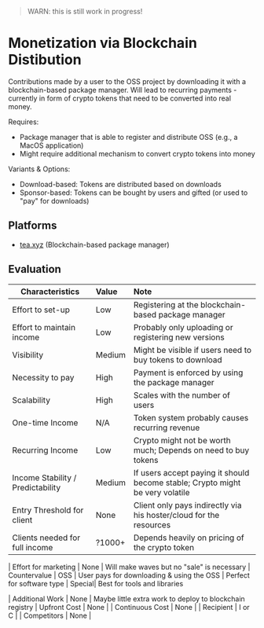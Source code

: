 > WARN: this is still work in progress!

# Monetization via Blockchain Distibution

Contributions made by a user to the OSS project by downloading it with a blockchain-based package manager. Will lead to recurring payments - currently in form of crypto tokens that need to be converted into real money.

Requires:
* Package manager that is able to register and distribute OSS (e.g., a MacOS application)
* Might require additional mechanism to convert crypto tokens into money

Variants & Options:
* Download-based: Tokens are distributed based on downloads
* Sponsor-based: Tokens can be bought by users and gifted (or used to "pay" for downloads)

## Platforms
* [tea.xyz](https://tea.xyz/) (Blockchain-based package manager)

## Evaluation

| Characteristics                   | Value  | Note |
| --------------------------------- |:------ |:---- |
| Effort to set-up                  | Low    | Registering at the blockchain-based package manager
| Effort to maintain income         | Low    | Probably only uploading or registering new versions
| Visibility                        | Medium | Might be visible if users need to buy tokens to download
| Necessity to pay                  | High   | Payment is enforced by using the package manager
| Scalability                       | High   | Scales with the number of users
| One-time Income                   | N/A    | Token system probably causes recurring revenue
| Recurring Income                  | Low    | Crypto might not be worth much; Depends on need to buy tokens
| Income Stability / Predictability | Medium | If users accept paying it should become stable; Crypto might be very volatile
| Entry Threshold for client        | None   | Client only pays indirectly via his hoster/cloud for the resources
| Clients needed for full income    | ?1000+ | Depends heavily on pricing of the crypto token

| Effort for marketing              | None   | Will make waves but no "sale" is necessary
| Countervalue                      | OSS    | User pays for downloading & using the OSS
| Perfect for software type         | Special| Best for tools and libraries

| Additional Work                   | None   | Maybe little extra work to deploy to blockchain registry
| Upfront Cost                      | None   | 
| Continuous Cost                   | None   | 
| Recipient                         | I or C | 
| Competitors                       | None   | 
